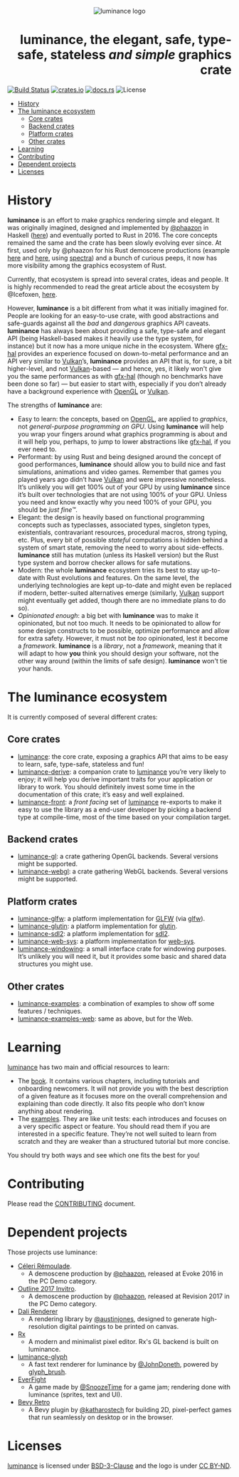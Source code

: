 <p align="center"><img src="https://github.com/phaazon/luminance-rs/blob/master/docs/imgs/luminance.svg" alt="luminance logo"/></p>
<h1 align="right"><b>luminance</b>, the elegant, safe, type-safe, stateless <i>and simple</i> graphics crate</h1>

[![Build Status](https://img.shields.io/travis/phaazon/luminance-rs?logo=travis)](https://travis-ci.org/phaazon/luminance-rs)
[![crates.io](https://img.shields.io/crates/v/luminance.svg?logo=rust)](https://crates.io/crates/luminance)
[![docs.rs](https://docs.rs/luminance/badge.svg)](https://docs.rs/luminance/)
![License](https://img.shields.io/crates/l/luminance)


<!-- vim-markdown-toc GFM -->

* [History](#history)
* [The luminance ecosystem](#the-luminance-ecosystem)
  * [Core crates](#core-crates)
  * [Backend crates](#backend-crates)
  * [Platform crates](#platform-crates)
  * [Other crates](#other-crates)
* [Learning](#learning)
* [Contributing](#contributing)
* [Dependent projects](#dependent-projects)
* [Licenses](#licenses)

<!-- vim-markdown-toc -->

# History

**luminance** is an effort to make graphics rendering simple and elegant. It was originally imagined,
designed and implemented by [@phaazon](https://github.com/phaazon) in Haskell ([here](https://hackage.haskell.org/package/luminance))
and eventually ported to Rust in 2016. The core concepts remained the same and the crate has been
slowly evolving ever since. At first, used only by @phaazon for his Rust demoscene productions
(example [here](https://github.com/phaazon/celeri-remoulade) and
[here](https://github.com/phaazon/outline-2017-invitro), using
[spectra](https://crates.io/crates/spectra)) and a bunch of curious peeps, it now has more visibility
among the graphics ecosystem of Rust.

Currently, that ecosystem is spread into several crates, ideas and people. It is highly
recommended to read the great article about the ecosystem by @Icefoxen, [here](https://wiki.alopex.li/AGuideToRustGraphicsLibraries2019).

However, **luminance** is a bit different from what it was initially imagined for. People are
looking for an easy-to-use crate, with good abstractions and safe-guards against all the _bad_ and
_dangerous_ graphics API caveats. **luminance** has always been about providing a safe, type-safe
and elegant API (being Haskell-based makes it heavily use the type system, for instance) but it now
has a more unique niche in the ecosystem. Where [gfx-hal] provides an experience focused
on down-to-metal performance and an API very similar to [Vulkan]’s, **luminance** provides an API
that is, for sure, a bit higher-level, and not [Vulkan]-based — and hence, yes, it likely won't give
you the same performances as with [gfx-hal] (though no benchmarks have been done so far) — but
easier to start with, especially if you don’t already have a background experience with [OpenGL] or [Vulkan].

The strengths of **luminance** are:

- Easy to learn: the concepts, based on [OpenGL], are applied to _graphics_, not _general-purpose
  programming on GPU_. Using **luminance** will help you wrap your fingers around what graphics
  programming is about and it will help you, perhaps, to jump to lower abstractions like
  [gfx-hal], if you ever need to.
- Performant: by using Rust and being designed around the concept of good performances,
  **luminance** should allow you to build nice and fast simulations, animations and video games.
  Remember that games you played years ago didn’t have [Vulkan] and were impressive nonetheless.
  It’s unlikely you will get 100% out of your GPU by using **luminance** since it’s built over
  technologies that are not using 100% of your GPU. Unless you need and know exactly why you need
  100% of your GPU, you should be _just fine™_.
- Elegant: the design is heavily based on functional programming concepts such as typeclasses,
  associated types, singleton types, existentials, contravariant resources, procedural macros,
  strong typing, etc. Plus, every bit of possible _stateful_ computations is hidden behind a
  system of smart state, removing the need to worry about side-effects. **luminance** still has
  mutation (unless its Haskell version) but the Rust type system and borrow checker allows for
  safe mutations.
- Modern: the whole **luminance** ecosystem tries its best to stay up-to-date with Rust evolutions
  and features. On the same level, the underlying technologies are kept up-to-date and might even
  be replaced if modern, better-suited alternatives emerge (similarly, [Vulkan] support might
  eventually get added, though there are no immediate plans to do so).
- _Opinionated enough_: a big bet with **luminance** was to make it opinionated, but not too much.
  It needs to be opinionated to allow for some design constructs to be possible, optimize
  performance and allow for extra safety. However, it must not be _too_ opinionated, lest it become
  a _framework_. **luminance** is a _library_, not a _framework_, meaning that it will adapt to
  how **you** think you should design your software, not the other way around (within the limits of
  safe design). **luminance** won't tie your hands.

# The luminance ecosystem

It is currently composed of several different crates:

## Core crates

- [luminance]: the core crate, exposing a graphics API that aims to be easy to learn, safe,
  type-safe, stateless and fun!
- [luminance-derive]: a companion crate to [luminance] you’re very likely to enjoy; it will help
  you derive important traits for your application or library to work. You should definitely
  invest some time in the documentation of this crate; it’s easy and well explained.
- [luminance-front]: a _front facing_ set of [luminance] re-exports to make it easy to use the
  library as a end-user developer by picking a backend type at compile-time, most of the time
  based on your compilation target.

## Backend crates

- [luminance-gl]: a crate gathering OpenGL backends. Several versions might be supported.
- [luminance-webgl]: a crate gathering WebGL backends. Several versions might be supported.

## Platform crates

- [luminance-glfw]: a platform implementation for [GLFW](https://www.glfw.org)
  (via [glfw](https://crates.io/crates/glfw)).
- [luminance-glutin]: a platform implementation for [glutin].
- [luminance-sdl2]: a platform implementation for [sdl2].
- [luminance-web-sys]: a platform implementation for [web-sys].
- [luminance-windowing]: a small interface crate for windowing purposes. It’s unlikely you will
  need it, but it provides some basic and shared data structures you might use.

## Other crates

- [luminance-examples]: a combination of examples to show off some features / techniques.
- [luminance-examples-web]: same as above, but for the Web.

# Learning

[luminance] has two main and official resources to learn:

- The [book](https://rust-tutorials.github.io/learn-luminance). It contains various chapters,
  including tutorials and onboarding newcomers. It will not provide you with the best description
  of a given feature as it focuses more on the overall comprehension and explaining than code
  directly. It also fits people who don’t know anything about rendering.
- The [examples](luminance-examples/README.md). They are like unit tests: each introduces and
  focuses on a very specific aspect or feature. You should read them if you are interested in
  a specific feature. They’re not well suited to learn from scratch and they are weaker than a
  structured tutorial but more concise.

You should try both ways and see which one fits the best for you!

# Contributing

Please read the [CONTRIBUTING](CONTRIBUTING.md) document.

# Dependent projects

Those projects use luminance:

- [Céleri Rémoulade](https://github.com/phaazon/celeri-remoulade).
  - A demoscene production by [@phaazon](https://github.com/phaazon), released at Evoke 2016 in the
    PC Demo category.
- [Outline 2017 Invitro](https://github.com/phaazon/outline-2017-invitro).
  - A demoscene production by [@phaazon](https://github.com/phaazon),
  released at Revision 2017 in the PC Demo category.
- [Dali Renderer](https://github.com/austinjones/dali-rs)
  - A rendering library by [@austinjones](https://github.com/austinjones), designed to generate
    high-resolution digital paintings to be printed on canvas.
- [Rx](https://rx.cloudhead.io)
  - A modern and minimalist pixel editor. Rx's GL backend is built on luminance.
- [luminance-glyph](https://github.com/JohnDoneth/luminance-glyph)
  - A fast text renderer for luminance by [@JohnDoneth](https://github.com/JohnDoneth), powered by
    [glyph_brush](https://crates.io/crates/glyph_brush).
- [EverFight](https://github.com/SnoozeTime/spacegame)
  - A game made by [@SnoozeTime](https://github.com/SnoozeTime) for a game jam; rendering done with luminance (sprites,
    text and UI).
- [Bevy Retro](https://github.com/katharostech/bevy_retro)
  - A Bevy plugin by [@katharostech](https://github.com/katharostech) for building 2D, pixel-perfect games that run seamlessly on desktop or in the browser.

# Licenses

[luminance] is licensed under [BSD-3-Clause] and the logo is under [CC BY-ND].

[luminance]: ./luminance
[luminance-derive]: ./luminance-derive
[luminance-gl]: ./luminance-gl
[luminance-glfw]: ./luminance-glfw
[luminance-glutin]: ./luminance-glutin
[luminance-sdl2]: ./luminance-sdl2
[luminance-webgl]: ./luminance-webgl
[luminance-web-sys]: ./luminance-web-sys
[luminance-windowing]: ./luminance-windowing
[luminance-front]: ./luminance-front
[luminance-examples]: ./luminance-examples
[luminance-examples-web]: ./luminance-examples-web
[glutin]: https://crates.io/crates/glutin
[gfx-hal]: https://crates.io/crates/gfx-hal
[sdl2]: https://crates.io/crates/sdl2
[web-sys]: https://crates.io/crates/web-sys
[Vulkan]: https://www.khronos.org/vulkan
[Opengl]: https://www.khronos.org/opengl
[BSD-3-Clause]: https://opensource.org/licenses/BSD-3-Clause
[CC BY-ND]: https://creativecommons.org/licenses/by-nd/4.0
